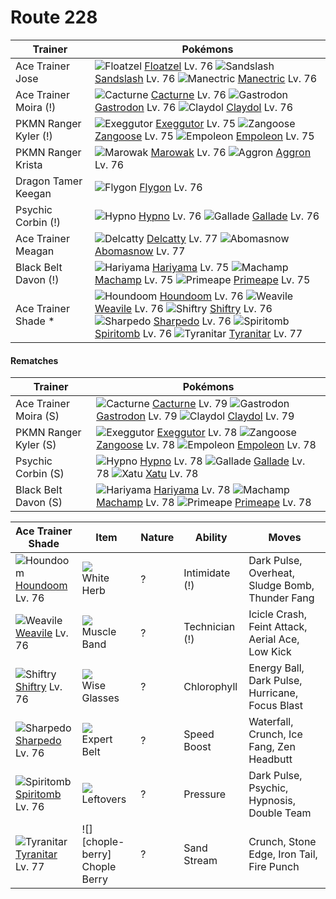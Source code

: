 # Route 228

Trainer               | Pokémons
---                   | ---
Ace Trainer Jose      | ![][419]  [Floatzel] Lv. 76  ![][028]  [Sandslash] Lv. 76  ![][310]  [Manectric] Lv. 76
Ace Trainer Moira (!) | ![][332]  [Cacturne] Lv. 76  ![][423]  [Gastrodon] Lv. 76  ![][344]  [Claydol] Lv. 76
PKMN Ranger Kyler (!) | ![][103]  [Exeggutor] Lv. 75  ![][335]  [Zangoose] Lv. 75  ![][395]  [Empoleon] Lv. 75
PKMN Ranger Krista    | ![][105]  [Marowak] Lv. 76  ![][306]  [Aggron] Lv. 76
Dragon Tamer Keegan   | ![][330]  [Flygon] Lv. 76
Psychic Corbin (!)    | ![][097]  [Hypno] Lv. 76  ![][475]  [Gallade] Lv. 76
Ace Trainer Meagan    | ![][301]  [Delcatty] Lv. 77  ![][460]  [Abomasnow] Lv. 77
Black Belt Davon (!)  | ![][297]  [Hariyama] Lv. 75  ![][068]  [Machamp] Lv. 75  ![][057]  [Primeape] Lv. 75
Ace Trainer Shade *   | ![][229]  [Houndoom] Lv. 76  ![][461]  [Weavile] Lv. 76  ![][275]  [Shiftry] Lv. 76 <br> ![][319]  [Sharpedo] Lv. 76  ![][442]  [Spiritomb] Lv. 76  ![][248]  [Tyranitar] Lv. 77

#### Rematches

Trainer               | Pokémons
---                   | ---
Ace Trainer Moira (S) | ![][332]  [Cacturne] Lv. 79  ![][423]  [Gastrodon] Lv. 79  ![][344]  [Claydol] Lv. 79
PKMN Ranger Kyler (S) | ![][103]  [Exeggutor] Lv. 78  ![][335]  [Zangoose] Lv. 78  ![][395]  [Empoleon] Lv. 78
Psychic Corbin (S)    | ![][097]  [Hypno] Lv. 78  ![][475]  [Gallade] Lv. 78  ![][178]  [Xatu] Lv. 78
Black Belt Davon (S)  | ![][297]  [Hariyama] Lv. 78  ![][068]  [Machamp] Lv. 78  ![][057]  [Primeape] Lv. 78

Ace Trainer Shade  | Item           | Nature | Ability        | Moves
---                | ---            | ---    | ---            | ---
![][229]<br> [Houndoom] Lv. 76        | ![][white-herb]<br> White Herb          | ?        | Intimidate (!)      | Dark Pulse, Overheat, Sludge Bomb, Thunder Fang
![][461]<br> [Weavile] Lv. 76         | ![][muscle-band]<br> Muscle Band        | ?        | Technician (!)      | Icicle Crash, Feint Attack, Aerial Ace, Low Kick
![][275]<br> [Shiftry] Lv. 76         | ![][wise-glasses]<br> Wise Glasses      | ?        | Chlorophyll         | Energy Ball, Dark Pulse, Hurricane, Focus Blast
![][319]<br> [Sharpedo] Lv. 76        | ![][expert-belt]<br> Expert Belt        | ?        | Speed Boost         | Waterfall, Crunch, Ice Fang, Zen Headbutt
![][442]<br> [Spiritomb] Lv. 76       | ![][leftovers]<br> Leftovers            | ?        | Pressure            | Dark Pulse, Psychic, Hypnosis, Double Team
![][248]<br> [Tyranitar] Lv. 77       | ![][chople-berry]<br> Chople Berry      | ?        | Sand Stream         | Crunch, Stone Edge, Iron Tail, Fire Punch


[028]: https://raw.githubusercontent.com/PokeAPI/sprites/master/sprites/pokemon/28.png "Sandslash"
[057]: https://raw.githubusercontent.com/PokeAPI/sprites/master/sprites/pokemon/57.png "Primeape"
[068]: https://raw.githubusercontent.com/PokeAPI/sprites/master/sprites/pokemon/68.png "Machamp"
[097]: https://raw.githubusercontent.com/PokeAPI/sprites/master/sprites/pokemon/97.png "Hypno"
[103]: https://raw.githubusercontent.com/PokeAPI/sprites/master/sprites/pokemon/103.png "Exeggutor"
[105]: https://raw.githubusercontent.com/PokeAPI/sprites/master/sprites/pokemon/105.png "Marowak"
[178]: https://raw.githubusercontent.com/PokeAPI/sprites/master/sprites/pokemon/178.png "Xatu"
[229]: https://raw.githubusercontent.com/PokeAPI/sprites/master/sprites/pokemon/229.png "Houndoom"
[248]: https://raw.githubusercontent.com/PokeAPI/sprites/master/sprites/pokemon/248.png "Tyranitar"
[275]: https://raw.githubusercontent.com/PokeAPI/sprites/master/sprites/pokemon/275.png "Shiftry"
[297]: https://raw.githubusercontent.com/PokeAPI/sprites/master/sprites/pokemon/297.png "Hariyama"
[301]: https://raw.githubusercontent.com/PokeAPI/sprites/master/sprites/pokemon/301.png "Delcatty"
[306]: https://raw.githubusercontent.com/PokeAPI/sprites/master/sprites/pokemon/306.png "Aggron"
[310]: https://raw.githubusercontent.com/PokeAPI/sprites/master/sprites/pokemon/310.png "Manectric"
[319]: https://raw.githubusercontent.com/PokeAPI/sprites/master/sprites/pokemon/319.png "Sharpedo"
[330]: https://raw.githubusercontent.com/PokeAPI/sprites/master/sprites/pokemon/330.png "Flygon"
[332]: https://raw.githubusercontent.com/PokeAPI/sprites/master/sprites/pokemon/332.png "Cacturne"
[335]: https://raw.githubusercontent.com/PokeAPI/sprites/master/sprites/pokemon/335.png "Zangoose"
[344]: https://raw.githubusercontent.com/PokeAPI/sprites/master/sprites/pokemon/344.png "Claydol"
[395]: https://raw.githubusercontent.com/PokeAPI/sprites/master/sprites/pokemon/395.png "Empoleon"
[419]: https://raw.githubusercontent.com/PokeAPI/sprites/master/sprites/pokemon/419.png "Floatzel"
[423]: https://raw.githubusercontent.com/PokeAPI/sprites/master/sprites/pokemon/423.png "Gastrodon"
[442]: https://raw.githubusercontent.com/PokeAPI/sprites/master/sprites/pokemon/442.png "Spiritomb"
[460]: https://raw.githubusercontent.com/PokeAPI/sprites/master/sprites/pokemon/460.png "Abomasnow"
[461]: https://raw.githubusercontent.com/PokeAPI/sprites/master/sprites/pokemon/461.png "Weavile"
[475]: https://raw.githubusercontent.com/PokeAPI/sprites/master/sprites/pokemon/475.png "Gallade"
[Sandslash]: pokemon_changes/028/
[Primeape]: pokemon_changes/057/
[Machamp]: pokemon_changes/068/
[Hypno]: pokemon_changes/097/
[Exeggutor]: pokemon_changes/103/
[Marowak]: pokemon_changes/105/
[Xatu]: pokemon_changes/178/
[Houndoom]: pokemon_changes/229/
[Tyranitar]: pokemon_changes/248/
[Shiftry]: pokemon_changes/275/
[Hariyama]: pokemon_changes/297/
[Delcatty]: pokemon_changes/301/
[Aggron]: pokemon_changes/306/
[Manectric]: pokemon_changes/310/
[Sharpedo]: pokemon_changes/319/
[Flygon]: pokemon_changes/330/
[Cacturne]: pokemon_changes/332/
[Zangoose]: pokemon_changes/335/
[Claydol]: pokemon_changes/344/
[Empoleon]: pokemon_changes/395/
[Floatzel]: pokemon_changes/419/
[Gastrodon]: pokemon_changes/423/
[Spiritomb]: pokemon_changes/442/
[Abomasnow]: pokemon_changes/460/
[Weavile]: pokemon_changes/461/
[Gallade]: pokemon_changes/475/
[expert-belt]: https://raw.githubusercontent.com/PokeAPI/sprites/master/sprites/items/expert-belt.png
[white-herb]: https://raw.githubusercontent.com/PokeAPI/sprites/master/sprites/items/white-herb.png
[wise-glasses]: https://raw.githubusercontent.com/PokeAPI/sprites/master/sprites/items/wise-glasses.png
[leftovers]: https://raw.githubusercontent.com/PokeAPI/sprites/master/sprites/items/leftovers.png
[muscle-band]: https://raw.githubusercontent.com/PokeAPI/sprites/master/sprites/items/muscle-band.png
